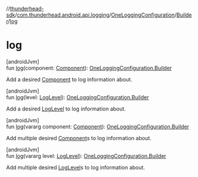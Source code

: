 //[thunderhead-sdk](../../../../index.md)/[com.thunderhead.android.api.logging](../../index.md)/[OneLoggingConfiguration](../index.md)/[Builder](index.md)/[log](log.md)

# log

[androidJvm]\
fun [log](log.md)(component: [Component](../../-component/index.md)): [OneLoggingConfiguration.Builder](index.md)

Add a desired [Component](../../-component/index.md) to log information about.

[androidJvm]\
fun [log](log.md)(level: [LogLevel](../../-log-level/index.md)): [OneLoggingConfiguration.Builder](index.md)

Add a desired [LogLevel](../../-log-level/index.md) to log information about.

[androidJvm]\
fun [log](log.md)(vararg component: [Component](../../-component/index.md)): [OneLoggingConfiguration.Builder](index.md)

Add multiple desired [Component](../../-component/index.md)s to log information about.

[androidJvm]\
fun [log](log.md)(vararg level: [LogLevel](../../-log-level/index.md)): [OneLoggingConfiguration.Builder](index.md)

Add multiple desired [LogLevel](../../-log-level/index.md)s to log information about.
